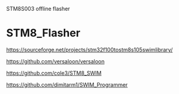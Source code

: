 STM8S003 offline flasher

# STM8_Flasher

https://sourceforge.net/projects/stm32f100tostm8s105swimlibrary/

https://github.com/versaloon/versaloon

https://github.com/cole3/STM8_SWIM

https://github.com/dimitarm1/SWIM_Programmer
